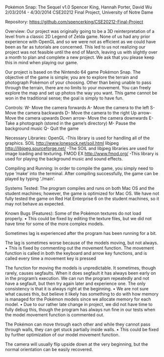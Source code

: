 Pokémon Snap: The Sequel v1.0
Spencer King, Hannah Porter, David Wu
2/03/2014 - 4/30/2014
CSE20212 Final Project, University of Notre Dame

Repository:
https://github.com/spencerking/CSE20212-Final-Project

Overview:
Our project was originally going to be a 3D reinterpretation of a level from a classic 2D Legend of Zelda game. None of us had any prior experience with OpenGL and so we were not as efficient as we could have been as far as tutorials are concerned. This led to us not realizing our project was not feasible until the end of March, leaving us with slightly over a month to plan and complete a new project. We ask that you please keep this in mind when playing our game. 

Our project is based on the Nintendo 64 game Pokémon Snap. The objective of the game is simple; you are to explore the terrain and photograph Pokémon of your choosing. Other than being unable to pass through the terrain, there are no limits to your movement. You can freely explore the map and set up photos the way you want. This game cannot be won in the traditional sense; the goal is simply to have fun. 

Controls:
W- Move the camera forwards
A- Move the camera to the left
S- Move the camera backwards
D- Move the camera to the right
Up arrow- Move the camera upwards
Down arrow- Move the camera downwards
E- Take a photograph (stored in the game’s directory)
M- Pause the background music
Q- Quit the game

Necessary Libraries:
OpenGL
	-This library is used for handling all of the graphics. 
SOIL		http://www.lonesock.net/soil.html
libjpeg		http://libjpeg.sourceforge.net/
	-The SOIL and libjpeg libraries are used for image loading and texturing.
FMOD EX	http://www.fmod.org/
	-This library is used for playing the background music and sound effects.



 
Compiling and Running:
In order to compile the game, you simply need to type ‘make’ into the terminal. After compiling successfully, the game can be played by typing ‘./main’. 

Systems Tested:
The program compiles and runs on both Mac OS and the student machines; however, the game is optimized for Mac OS. We have not fully tested the game on Red Hat Enterprise 6 on the student machines, so it may not behave as expected.


Known Bugs (Features):
Some of the Pokémon textures do not load properly. 
•	This could be fixed by editing the texture files, but we did not have time for some of the more complex models.

Sometimes lag is experienced after the program has been running for a bit.

The lag is sometimes worse because of the models moving, but not always.
•	This is fixed by commenting out the movement function. The movement function is called in both the keyboard and arrow key functions, and is called every time a movement key is pressed

The function for moving the models is unpredictable. It sometimes, though rarely, causes segfaults. When it does segfault it has always been early on in the program’s execution. We can run the program repeatedly and not have a segfault, but then try again later and experience one. The only consistency is that it is always right at the beginning. 
•	We are not sure what causes this, but believe it likely has something to do with how memory is managed for the Pokémon models since we allocate memory for each model.
•	Due to our rather late change in project, we did not have time to fully debug this, though the program has always run fine in our tests when the model movement function is commented out.  

The Pokémon can move through each other and while they cannot pass through walls, they can get stuck partially inside walls. 
•	This could be fixed by further optimization of our model movement function.

The camera will usually flip upside down at the very beginning, but the normal orientation can be easily recovered.








